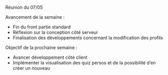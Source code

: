 Réunion du 07/05

Avancement de la semaine :

* Fin du front partie standard
* Réflexion sur la conception côté serveur
* Finalisation des développements concernant la modification des profils

Objectif de la prochaine semaine :

* Avancer développement côté client
* Implémenter la visualisation des quiz persos et de la possibilité d’en créer un nouveau
